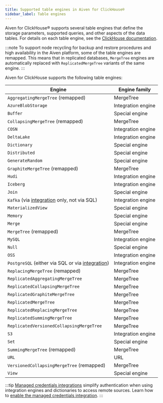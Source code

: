 ```yaml
---
title: Supported table engines in Aiven for ClickHouse®
sidebar_label: Table engines
---
```


Aiven for ClickHouse® supports several table engines that define the storage
parameters, supported queries, and other aspects of the data tables. For
details on each table engine, see the [ClickHouse
documentation](https://clickhouse.com/docs/en/engines/table-engines/).

:::note
To support node recycling for backup and restore procedures and high
availability in the Aiven platform, some of the table engines are
remapped. This means that in replicated databases, `MergeTree` engines
are automatically replaced with `ReplicatedMergeTree` variants of the
same engine.
:::

Aiven for ClickHouse supports the following table engines:

| Engine                                                                                                                | Engine family      |
|-----------------------------------------------------------------------------------------------------------------------|--------------------|
| `AggregatingMergeTree` (remapped)                                                                                     | MergeTree          |
| `AzureBlobStorage`                                                                                                    | Integration engine |
| `Buffer`                                                                                                              | Special engine     |
| `CollapsingMergeTree` (remapped)                                                                                      | MergeTree          |
| `COSN`                                                                                                                | Integration engine |
| `DeltaLake`                                                                                                           | Integration engine |
| `Dictionary`                                                                                                          | Special engine     |
| `Distributed`                                                                                                         | Special engine     |
| `GenerateRandom`                                                                                                      | Special engine     |
| `GraphiteMergeTree` (remapped)                                                                                        | MergeTree          |
| `Hudi`                                                                                                                | Integration engine |
| `Iceberg`                                                                                                             | Integration engine |
| `Join`                                                                                                                | Special engine     |
| `Kafka` (via [integration](/docs/products/clickhouse/howto/integrate-kafka) only, not via SQL)                        | Integration engine |
| `MaterializedView`                                                                                                    | Special engine     |
| `Memory`                                                                                                              | Special engine     |
| `Merge`                                                                                                               | Special engine     |
| `MergeTree` (remapped)                                                                                                | MergeTree          |
| `MySQL`                                                                                                               | Integration engine |
| `Null`                                                                                                                | Special engine     |
| `OSS`                                                                                                                 | Integration engine |
| `PostgreSQL` (either via SQL or via [integration](/docs/products/clickhouse/howto/integrate-postgresql))              | Integration engine |
| `ReplacingMergeTree` (remapped)                                                                                       | MergeTree          |
| `ReplicatedAggregatingMergeTree`                                                                                      | MergeTree          |
| `ReplicatedCollapsingMergeTree`                                                                                       | MergeTree          |
| `ReplicatedGraphiteMergeTree`                                                                                         | MergeTree          |
| `ReplicatedMergeTree`                                                                                                 | MergeTree          |
| `ReplicatedReplacingMergeTree`                                                                                        | MergeTree          |
| `ReplicatedSummingMergeTree`                                                                                          | MergeTree          |
| `ReplicatedVersionedCollapsingMergeTree`                                                                              | MergeTree          |
| `S3`                                                                                                                  | Integration engine |
| `Set`                                                                                                                 | Special engine     |
| `SummingMergeTree` (remapped)                                                                                         | MergeTree          |
| `URL`                                                                                                                 | URL                |
| `VersionedCollapsingMergeTree` (remapped)                                                                             | MergeTree          |
| `View`                                                                                                                | Special engine     |

:::tip
[Managed credentials integrations](/docs/products/clickhouse/concepts/data-integration-overview#managed-credentials-integration)
simplify authentication when using integration engines and dictionaries to access remote
sources.
Learn how to [enable the managed credentials integration](/docs/products/clickhouse/howto/data-service-integration#integrate-with-external-data-sources).
:::
